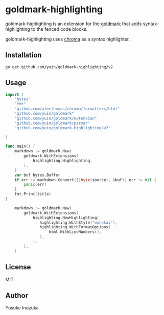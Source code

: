 goldmark-highlighting
=========================

goldmark-highlighting is an extension for the [goldmark](http://github.com/yuin/goldmark) 
that adds syntax-highlighting to the fenced code blocks.

goldmark-highlighting uses [chroma](https://github.com/alecthomas/chroma) as a
syntax highlighter.

Installation
--------------------

```
go get github.com/yuin/goldmark-highlighting/v2
```

Usage
--------------------

```go
import (
    "bytes"
    "fmt"
    "github.com/alecthomas/chroma/formatters/html"
    "github.com/yuin/goldmark"
    "github.com/yuin/goldmark/extension"
    "github.com/yuin/goldmark/parser"
    "github.com/yuin/goldmark-highlighting/v2"

)

func main() {
    markdown := goldmark.New(
        goldmark.WithExtensions(
            highlighting.Highlighting,
        ),
    )
    var buf bytes.Buffer
    if err := markdown.Convert([]byte(source), &buf); err != nil {
        panic(err)
    }
    fmt.Print(title)
}
```


```go
    markdown := goldmark.New(
        goldmark.WithExtensions(
            highlighting.NewHighlighting(
               highlighting.WithStyle("monokai"),
               highlighting.WithFormatOptions(
                   html.WithLineNumbers(),
               ),
            ),
        ),
    )
```

License
--------------------
MIT

Author
--------------------
Yusuke Inuzuka
